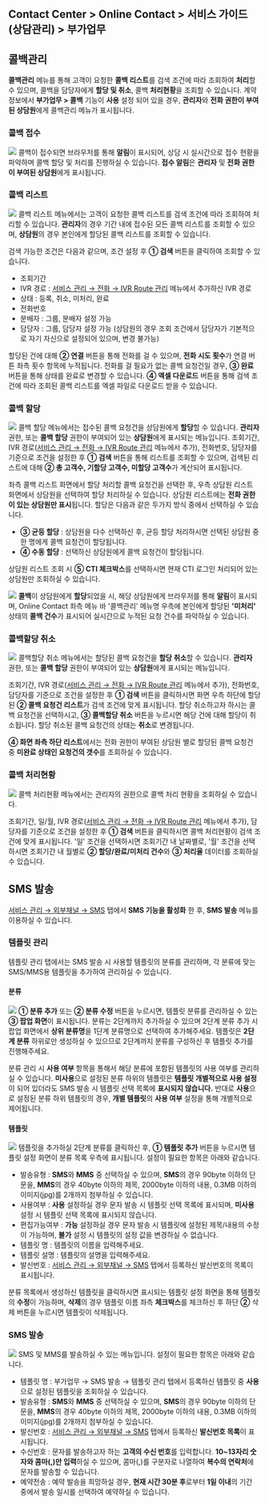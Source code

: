 ## Contact Center > Online Contact > 서비스 가이드 (상담관리) > 부가업무

## 콜백관리
**콜백관리** 메뉴를 통해 고객이 요청한 **콜백 리스트**를 검색 조건에 따라 조회하여 **처리**할 수 있으며, 콜백을 담당자에게 **할당 및 취소**, 콜백 **처리현황**을 조회할 수 있습니다.
계약 정보에서 **부가업무 > 콜백** 기능이 **사용** 설정 되어 있을 경우, **관리자**와 **전화 권한이 부여된 상담원**에게 콜백관리 메뉴가 표시됩니다. 

### 콜백 접수
![](http://static.toastoven.net/prod_contact_center/OC_callback_received.gif)
콜백이 접수되면 브라우저를 통해 **알림**이 표시되어, 상담 시 실시간으로 접수 현황을 파악하며 콜백 할당 및 처리를 진행하실 수 있습니다. **접수 알림**은 **관리자** 및 **전화 권한이 부여된 상담원**에게 표시됩니다.

### 콜백 리스트
![](http://static.toastoven.net/prod_contact_center/2.2.8-(1).png)
콜백 리스트 메뉴에서는 고객이 요청한 콜백 리스트를 검색 조건에 따라 조회하여 처리할 수 있습니다. **관리자**의 경우 기간 내에 접수된 모든 콜백 리스트를 조회할 수 있으며, **상담원**의 경우 본인에게 할당된 콜백 리스트를 조회할 수 있습니다.

검색 가능한 조건은 다음과 같으며, 조건 설정 후 **① 검색** 버튼을 클릭하여 조회할 수 있습니다.
- 조회기간
- IVR 경로 : [서비스 관리 → 전화 → IVR Route 관리](https://docs.toast.com/ko/Contact%20Center/ko/online-contact-guide-service-management/#ivr-route) 메뉴에서 추가하신 IVR 경로
- 상태 : 등록, 취소, 미처리, 완료
- 전화번호 
- 분배자 : 그룹, 분배자 설정 가능
- 담당자 : 그룹, 담당자 설정 가능 (상담원의 경우 조회 조건에서 담당자가 기본적으로 자기 자신으로 설정되어 있으며, 변경 불가능)

할당된 건에 대해 **② 연결** 버튼을 통해 전화를 걸 수 있으며, **전화 시도 횟수**가 연결 버튼 좌측 횟수 항목에 누적됩니다.
전화를 걸 필요가 없는 콜백 요청건일 경우, **③ 완료** 버튼을 통해 상태를 완료로 변경할 수 있습니다.
**④ 엑셀 다운로드** 버튼을 통해 검색 조건에 따라 조회된 콜백 리스트를 엑셀 파일로 다운로드 받을 수 있습니다.

### 콜백 할당
![](http://static.toastoven.net/prod_contact_center/2.2.8-(2).png)
콜백 할당 메뉴에서는 접수된 콜백 요청건을 상담원에게 **할당**할 수 있습니다. **관리자** 권한, 또는 **콜백 할당** 권한이 부여되어 있는 **상담원**에게 표시되는 메뉴입니다.
조회기간, IVR 경로([서비스 관리 → 전화 → IVR Route 관리](https://docs.toast.com/ko/Contact%20Center/ko/online-contact-guide-service-management/#ivr-route) 메뉴에서 추가), 전화번호, 담당자를 기준으로 조건을 설정한 후 **① 검색** 버튼을 통해 리스트를 조회할 수 있으며, 검색된 리스트에 대해 **② 총 고객수, 기할당 고객수, 미할당 고객수**가 계산되어 표시됩니다.

좌측 콜백 리스트 화면에서 할당 처리할 콜백 요청건을 선택한 후, 우측 상담원 리스트 화면에서 상담원을 선택하여 할당 처리하실 수 있습니다. 상담원 리스트에는 **전화 권한이 있는 상담원만 표시**됩니다.
할당은 다음과 같은 두가지 방식 중에서 선택하실 수 있습니다. 
- **③ 균등 할당** : 상담원을 다수 선택하신 후, 균등 할당 처리하시면 선택된 상담원 중 한 명에게 콜백 요청건이 할당됩니다. 
- **④ 수동 할당** : 선택하신 상담원에게 콜백 요청건이 할당됩니다.

상담원 리스트 조회 시 **⑤ CTI 체크박스**를 선택하시면 현재 CTI 로그인 처리되어 있는 상담원만 조회하실 수 있습니다.

![](http://static.toastoven.net/prod_contact_center/OC_callback_allocated.gif)
**콜백**이 상담원에게 **할당**되었을 시, 해당 상담원에게 브라우저를 통해 **알림**이 표시되며, Online Contact 좌측 메뉴 바 '콜백관리' 메뉴명 우측에 본인에게 할당된 **'미처리'** 상태의 **콜백 건수**가 표시되어 실시간으로 누적된 요청 건수를 파악하실 수 있습니다.

### 콜백할당 취소
![](http://static.toastoven.net/prod_contact_center/2.2.8-(3).png)
콜백할당 취소 메뉴에서는 할당된 콜백 요청건을 **할당 취소**할 수 있습니다. **관리자** 권한, 또는 **콜백 할당** 권한이 부여되어 있는 **상담원**에게 표시되는 메뉴입니다.

조회기간, IVR 경로([서비스 관리 → 전화 → IVR Route 관리](https://docs.toast.com/ko/Contact%20Center/ko/online-contact-guide-service-management/#ivr-route) 메뉴에서 추가), 전화번호, 담당자를 기준으로 조건을 설정한 후 **① 검색** 버튼을 클릭하시면 화면 우측 하단에 할당된 **② 콜백 요청건 리스트**가 검색 조건에 맞게 표시됩니다. 할당 취소하고자 하시는 콜백 요청건을 선택하시고, **③ 콜백할당 취소** 버튼을 누르시면 해당 건에 대해 할당이 취소됩니다. 할당 취소된 콜백 요청건의 상태는 **취소**로 변경됩니다.

**④ 화면 좌측 하단 리스트**에서는 전화 권한이 부여된 상담원 별로 할당된 콜백 요청건 중 **미완료 상태인 요청건의 갯수**를 조회하실 수 있습니다.

### 콜백 처리현황
![](http://static.toastoven.net/prod_contact_center/2.2.8-(4).png)
콜백 처리현황 메뉴에서는 관리자의 권한으로 콜백 처리 현황을 조회하실 수 있습니다.

조회기간, 일/월, IVR 경로([서비스 관리 → 전화 → IVR Route 관리](https://docs.toast.com/ko/Contact%20Center/ko/online-contact-guide-service-management/#ivr-route) 메뉴에서 추가), 담당자를 기준으로 조건을 설정한 후 **① 검색** 버튼을 클릭하시면 콜백 처리현황이 검색 조건에 맞게 표시됩니다. '일' 조건을 선택하시면 조회기간 내 날짜별로, '월' 조건을 선택하시면 조회기간 내 월별로 **② 할당/완료/미처리 건수**와 **③ 처리율** 데이터를 조회하실 수 있습니다.

## SMS 발송
[서비스 관리 → 외부채널 → SMS](http://docs.toast.com/ko/Contact%20Center/ko/online-contact-guide-service-management/#sms) 탭에서 **SMS 기능을 활성화** 한 후, **SMS 발송** 메뉴를 이용하실 수 있습니다.

### 템플릿 관리
템플릿 관리 탭에서는 SMS 발송 시 사용할 템플릿의 분류를 관리하며, 각 분류에 맞는 SMS/MMS용 템플릿을 추가하여 관리하실 수 있습니다.

#### 분류
![](http://static.toastoven.net/prod_contact_center/2.2.8-(5)-1.png)
**① 분류 추가** 또는 **② 분류 수정** 버튼을 누르시면, 템플릿 분류를 관리하실 수 있는 **③ 팝업 화면**이 표시됩니다. 
분류는 2단계까지 추가하실 수 있으며 2단계 분류 추가 시 팝업 화면에서 **상위 분류명**을 1단계 분류명으로 선택하여 추가해주세요. 템플릿은 **2단계 분류** 하위로만 생성하실 수 있으므로 2단계까지 분류를 구성하신 후 템플릿 추가를 진행해주세요.

분류 관리 시 **사용 여부** 항목을 통해서 해당 분류에 포함된 템플릿의 사용 여부를 관리하실 수 있습니다. **미사용**으로 설정된 분류 하위의 템플릿은 **템플릿 개별적으로 사용 설정**이 되어 있더라도 SMS 발송 시 템플릿 선택 목록에 **표시되지 않습니다.** 반대로 **사용**으로 설정된 분류 하위 템플릿의 경우, **개별 템플릿**의 **사용 여부** 설정을 통해 개별적으로 제어됩니다. 

#### 템플릿
![](http://static.toastoven.net/prod_contact_center/2.2.8-(6)_1.png)
템플릿을 추가하실 2단계 분류를 클릭하신 후, **① 템플릿 추가** 버튼을 누르시면 템플릿 설정 화면이 분류 목록 우측에 표시됩니다. 설정이 필요한 항목은 아래와 같습니다.

- 발송유형 : **SMS**와 **MMS** 중 선택하실 수 있으며, **SMS**의 경우 90byte 이하의 단문을, **MMS**의 경우 40byte 이하의 제목, 2000byte 이하의 내용, 0.3MB 이하의 이미지(jpg)를 2개까지 첨부하실 수 있습니다. 
- 사용여부 : **사용** 설정하실 경우 문자 발송 시 템플릿 선택 목록에 표시되며, **미사용** 설정 시 템플릿 선택 목록에 표시되지 않습니다.
- 편집가능여부 : **가능** 설정하실 경우 문자 발송 시 템플릿에 설정된 제목/내용의 수정이 가능하며, **불가** 설정 시 템플릿의 설정 값을 변경하실 수 없습니다.
- 템플릿 명 : 템플릿의 이름을 입력해주세요.
- 템플릿 설명 : 템플릿의 설명을 입력해주세요.
- 발신번호 : [서비스 관리 → 외부채널 → SMS](http://docs.toast.com/ko/Contact%20Center/ko/online-contact-guide-service-management/#sms) 탭에서 등록하신 발신번호의 목록이 표시됩니다. 

분류 목록에서 생성하신 템플릿을 클릭하시면 표시되는 템플릿 설정 화면을 통해 템플릿의 **수정**이 가능하며, **삭제**의 경우 템플릿 이름 좌측 **체크박스**를 체크하신 후 하단 **②** 삭제 버튼을 누르시면 템플릿이 삭제됩니다. 

### SMS 발송
![](http://static.toastoven.net/prod_contact_center/2.2.8-(7)_1.png)
SMS 및 MMS를 발송하실 수 있는 메뉴입니다. 설정이 필요한 항목은 아래와 같습니다.

- 템플릿 명 : 부가업무 → SMS 발송 → 템플릿 관리 탭에서 등록하신 템플릿 중 **사용**으로 설정된 템플릿을 조회하실 수 있습니다. 
- 발송유형 : **SMS**와 **MMS** 중 선택하실 수 있으며, **SMS**의 경우 90byte 이하의 단문을, **MMS**의 경우 40byte 이하의 제목, 2000byte 이하의 내용, 0.3MB 이하의 이미지(jpg)를 2개까지 첨부하실 수 있습니다. 
- 발신번호 : [서비스 관리 → 외부채널 → SMS](http://docs.toast.com/ko/Contact%20Center/ko/online-contact-guide-service-management/#sms) 탭에서 등록하신 **발신번호 목록**이 표시됩니다. 
- 수신번호 : 문자를 발송하고자 하는 **고객의 수신 번호**를 입력합니다. **10~13자리 숫자와 콤마(,)만 입력**하실 수 있으며, 콤마(,)를 구분자로 나열하여 **복수의 연락처**에 문자를 발송할 수 있습니다.
- 예약전송 : 예약 발송을 희망하실 경우, **현재 시간 30분 후**로부터 **1일 이내**의 기간 중에서 발송 일시를 선택하여 예약하실 수 있습니다.
